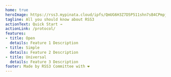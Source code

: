```yaml
---
home: true
heroImage: https://rss3.mypinata.cloud/ipfs/QmUG6H3Z7D5P511shn7sB4CPmpjH5uZWu4m5mWX7U3Gqbu
tagline: All you should know about RSS3
actionText: Quick Start →
actionLink: /protocol/
features:
- title: Open
  details: Feature 1 Description
- title: Simple
  details: Feature 2 Description
- title: Universal
  details: Feature 3 Description
footer: Made by RSS3 Committee with ❤️
---
```

